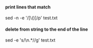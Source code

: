 
#### print lines that match
sed -n -e '/[\\()]/p' test.txt


#### delete from string to the end of the line 
sed -e 's/\\n.*//g' test.txt











